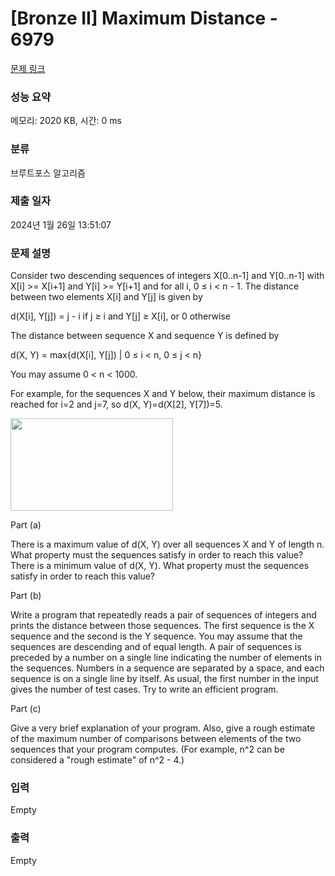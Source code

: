 # [Bronze II] Maximum Distance - 6979 

[문제 링크](https://www.acmicpc.net/problem/6979) 

### 성능 요약

메모리: 2020 KB, 시간: 0 ms

### 분류

브루트포스 알고리즘

### 제출 일자

2024년 1월 26일 13:51:07

### 문제 설명

<p>Consider two descending sequences of integers X[0..n-1] and Y[0..n-1] with X[i] >= X[i+1] and Y[i] >= Y[i+1] and for all i, 0 ≤ i < n - 1. The distance between two elements X[i] and Y[j] is given by</p>

<p>d(X[i], Y[j]) = j - i if j ≥ i and Y[j] ≥ X[i], or 0 otherwise</p>

<p>The distance between sequence X and sequence Y is defined by</p>

<p>d(X, Y) = max{d(X[i], Y[j]) | 0 ≤ i < n, 0 ≤ j < n}</p>

<p>You may assume 0 < n < 1000.</p>

<p>For example, for the sequences X and Y below, their maximum distance is reached for i=2 and j=7, so d(X, Y)=d(X[2], Y[7])=5.</p>

<p><img alt="" src="https://onlinejudgeimages.s3.amazonaws.com/problem/6979/%EC%8A%A4%ED%81%AC%EB%A6%B0%EC%83%B7%202017-01-13%20%EC%98%A4%ED%9B%84%203.38.00.png" style="height:148px; width:260px"></p>

<p>Part (a)</p>

<p>There is a maximum value of d(X, Y) over all sequences X and Y of length n. What property must the sequences satisfy in order to reach this value? There is a minimum value of d(X, Y). What property must the sequences satisfy in order to reach this value?</p>

<p>Part (b)</p>

<p>Write a program that repeatedly reads a pair of sequences of integers and prints the distance between those sequences. The first sequence is the X sequence and the second is the Y sequence. You may assume that the sequences are descending and of equal length. A pair of sequences is preceded by a number on a single line indicating the number of elements in the sequences. Numbers in a sequence are separated by a space, and each sequence is on a single line by itself. As usual, the first number in the input gives the number of test cases. Try to write an efficient program.</p>

<p>Part (c)</p>

<p>Give a very brief explanation of your program. Also, give a rough estimate of the maximum number of comparisons between elements of the two sequences that your program computes. (For example, n^2 can be considered a "rough estimate" of n^2 - 4.)</p>

### 입력 

 Empty

### 출력 

 Empty


